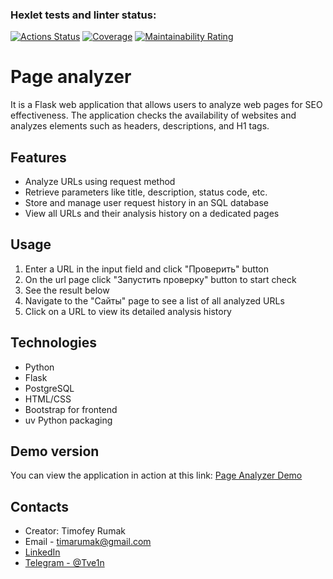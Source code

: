 ### Hexlet tests and linter status:
[![Actions Status](https://github.com/Tve1n/python-project-83/actions/workflows/hexlet-check.yml/badge.svg)](https://github.com/Tve1n/python-project-83/actions)
[![Coverage](https://sonarcloud.io/api/project_badges/measure?project=Tve1n_python-project-83&metric=coverage)](https://sonarcloud.io/summary/new_code?id=Tve1n_python-project-83)
[![Maintainability Rating](https://sonarcloud.io/api/project_badges/measure?project=Tve1n_python-project-83&metric=sqale_rating)](https://sonarcloud.io/summary/new_code?id=Tve1n_python-project-83)

# Page analyzer

It is a Flask web application that allows users to analyze web pages for SEO effectiveness. The application checks the availability of websites and analyzes elements such as headers, descriptions, and H1 tags.

## Features

- Analyze URLs using request method
- Retrieve parameters like title, description, status code, etc.
- Store and manage user request history in an SQL database
- View all URLs and their analysis history on a dedicated pages

## Usage

1. Enter a URL in the input field and click "Проверить" button
3. On the url page click "Запустить проверку" button to start check
4. See the result below
5. Navigate to the "Сайты" page to see a list of all analyzed URLs
6. Click on a URL to view its detailed analysis history


## Technologies

- Python
- Flask
- PostgreSQL
- HTML/CSS
- Bootstrap for frontend
- uv Python packaging

## Demo version

You can view the application in action at this link:
[Page Analyzer Demo](https://python-project-83-k83z.onrender.com/)


## Contacts

- Creator: Timofey Rumak
- Email -  timarumak@gmail.com
- [LinkedIn](https://www.linkedin.com/in/timofey-rumak-b8839a246/)
- [Telegram - @Tve1n](https://t.me/Tve1n)
